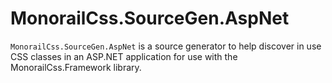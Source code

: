 # MonorailCss.SourceGen.AspNet

`MonorailCss.SourceGen.AspNet` is a source generator to help discover in use CSS classes in an ASP.NET application for use with the MonorailCss.Framework library. 
